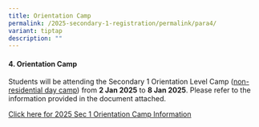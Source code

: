 ```yaml
---
title: Orientation Camp
permalink: /2025-secondary-1-registration/permalink/para4/
variant: tiptap
description: ""
---
```

<h4>4. Orientation Camp</h4>
<p>Students will be attending the Secondary 1 Orientation Level Camp (<u>non-residential day camp</u>)
from <strong>2 Jan 2025</strong> to <strong>8 Jan 2025</strong>. Please refer
to the information provided in the document attached.&nbsp;&nbsp;&nbsp;</p>
<p><a href="/files/2025 Sec 1 Registration/4_2025_Sec_1_Orientation_Level_Camp.pdf" rel="noopener nofollow" target="_blank">Click here for 2025 Sec 1 Orientation Camp Information</a>
</p>